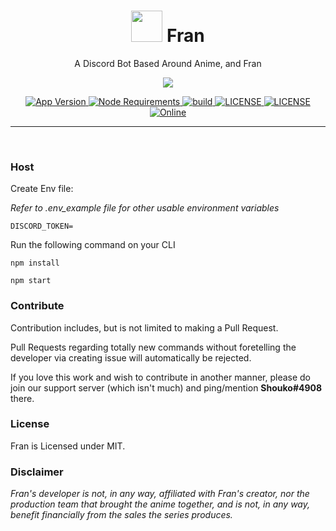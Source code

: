 <h1 align="center"> <img src='https://cdn.discordapp.com/attachments/818569131237834787/1063541749328392232/eb516bb323a8affa2af7c02e40083aa7.jpg' height='50'> Fran</h1>

<p align="center"> A Discord Bot Based Around Anime, and Fran </p>

<p align="center">
  <a href="http://forthebadge.com/">
    <img src="http://forthebadge.com/images/badges/built-with-love.svg"/>
  </a>
</p>

<p align="center">
  <a href="https://github.com/Ringooh/Fran">
    <img src="https://img.shields.io/github/package-json/v/ringooh/Fran/master?color=pink&label=Current%20Version" alt="App Version" />
  </a>
  <a href="https://nodejs.org/dist/latest-v19.x/">
    <img src="https://img.shields.io/static/v1?label=node&message=>=19.4.0&color=success&logo=Node.js&logoColor=white" alt="Node Requirements">
  </a>
  <a href="https://github.com/Ringooh/Fran">
    <img src="https://img.shields.io/github/workflow/status/ringooh/Fran/Node.js%20CI" alt="build">
  </a>
  <a href="https://github.com/Ringooh/fran/blob/master/LICENSE">
    <img src="https://img.shields.io/github/license/ringooh/Fran?color=pink&label=License" alt="LICENSE">
  </a>
  <a href="https://david-dm.org/ringooh/Fran">
    <img src="https://david-dm.org/ringooh/Fran/status.svg" alt="LICENSE">
  </a>
  <a href="https://ringooh.github.io/hutao-san/support.html">
    <img src="https://img.shields.io/discord/311602230547578880?color=%237289DA&label=&logo=discord&logoColor=white" alt="Online">
  </a>
</p>
<p align="center">

</p>

---

<br />

### Host
Create Env file:

*Refer to .env_example file for other usable environment variables*
```
DISCORD_TOKEN=
```

Run the following command on your CLI
```
npm install

npm start
```

### Contribute
Contribution includes, but is not limited to making a Pull Request.

Pull Requests regarding totally new commands without foretelling the developer via creating issue will automatically be rejected.

If you love this work and wish to contribute in another manner, please do join our support server (which isn't much) and ping/mention **Shouko#4908** there.


### License
Fran is Licensed under MIT.


### Disclaimer
*Fran's developer is not, in any way, affiliated with Fran's creator, nor the production team that brought the anime together, and is not, in any way, benefit financially from the sales the series produces.*
